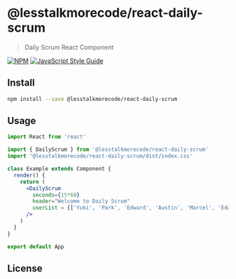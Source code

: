 # @lesstalkmorecode/react-daily-scrum

> Daily Scrum React Component

[![NPM](https://img.shields.io/npm/v/@lesstalkmorecode/react-daily-scrum.svg)](https://www.npmjs.com/package/@lesstalkmorecode/react-daily-scrum) [![JavaScript Style Guide](https://img.shields.io/badge/code_style-standard-brightgreen.svg)](https://standardjs.com)

## Install

```bash
npm install --save @lesstalkmorecode/react-daily-scrum
```

## Usage

```jsx
import React from 'react'

import { DailyScrum } from '@lesstalkmorecode/react-daily-scrum'
import '@lesstalkmorecode/react-daily-scrum/dist/index.css'

class Example extends Component {
  render() {
    return (
      <DailyScrum
        seconds={15*60} 
        header="Welcome to Daily Scrum"
        userList = {['Yuki', 'Park', 'Edward', 'Austin', 'Marcel', 'Eda', 'Paolo', 'LTMC']}     
      />
    )
  }
}

export default App
```

## License

